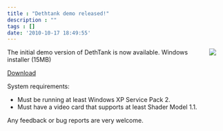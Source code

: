 ```yaml
---
title : "Dethtank demo released!"
description : ""
tags : []
date: '2010-10-17 18:49:55'
---
```


<div style="float:right; margin-right:20px;"><a href="http://i24.photobucket.com/albums/c12/b33rman/gamedev/dethtank/DethTankDemo.png"><img src="http://i24.photobucket.com/albums/c12/b33rman/gamedev/dethtank/th_DethTankDemo.png"></a></div>

The initial demo version of DethTank is now available.
Windows installer (15MB)

<div class="download">
<a href="https://s3.amazonaws.com/beercave.co.uk/DethTankDemo.zip">Download</a>
</div>

System requirements:

* Must be running at least Windows XP Service Pack 2.
* Must have a video card that supports at least Shader Model 1.1.

Any feedback or bug reports are very welcome.

<!--more-->